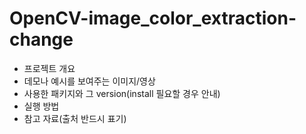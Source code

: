 # OpenCV-image_color_extraction-change

- 프로젝트 개요
- 데모나 예시를 보여주는 이미지/영상
- 사용한 패키지와 그 version(install 필요할 경우 안내)
- 실행 방법
- 참고 자료(출처 반드시 표기)
